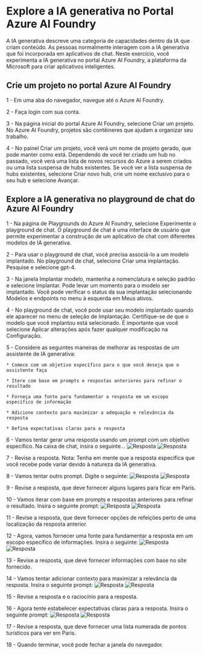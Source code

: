 # Explore a IA generativa no Portal Azure AI Foundry  

A IA generativa descreve uma categoria de capacidades dentro da IA que criam conteúdo. As pessoas normalmente interagem com a IA generativa que foi incorporada em aplicativos de chat. Neste exercício, você experimenta a IA generativa no portal Azure AI Foundry, a plataforma da Microsoft para criar aplicativos inteligentes.  

## Crie um projeto no portal Azure AI Foundry

1 - Em uma aba do navegador, navegue até o Azure AI Foundry.

2 - Faça login com sua conta.

3 - Na página inicial do portal Azure AI Foundry, selecione Criar um projeto. No Azure AI Foundry, projetos são contêineres que ajudam a organizar seu trabalho.

4 - No painel Criar um projeto, você verá um nome de projeto gerado, que pode manter como está. Dependendo de você ter criado um hub no passado, você verá uma lista de novos recursos do Azure a serem criados ou uma lista suspensa de hubs existentes. Se você ver a lista suspensa de hubs existentes, selecione Criar novo hub, crie um nome exclusivo para o seu hub e selecione Avançar.

## Explore a IA generativa no playground de chat do Azure AI Foundry

1 - Na página de Playgrounds do Azure AI Foundry, selecione Experimente o playground de chat. O playground de chat é uma interface de usuário que permite experimentar a construção de um aplicativo de chat com diferentes modelos de IA generativa.

2 - Para usar o playground de chat, você precisa associá-lo a um modelo implantado. No playground de chat, selecione Criar uma implantação. Pesquise e selecione gpt-4.

3 - Na janela Implantar modelo, mantenha a nomenclatura e seleção padrão e selecione Implantar. Pode levar um momento para o modelo ser implantado. Você pode verificar o status da sua implantação selecionando Modelos e endpoints no menu à esquerda em Meus ativos.

4 - No playground de chat, você pode usar seu modelo implantado quando ele aparecer no menu de seleção de Implantação. Certifique-se de que o modelo que você implantou está selecionado. É importante que você selecione Aplicar alterações após fazer qualquer modificação na Configuração.

5 - Considere as seguintes maneiras de melhorar as respostas de um assistente de IA generativa:

    * Comece com um objetivo específico para o que você deseja que o assistente faça

    * Itere com base em prompts e respostas anteriores para refinar o resultado

    * Forneça uma fonte para fundamentar a resposta em um escopo específico de informação

    * Adicione contexto para maximizar a adequação e relevância da resposta

    * Defina expectativas claras para a resposta

6 - Vamos tentar gerar uma resposta usando um prompt com um objetivo específico. Na caixa de chat, insira o seguinte...
![Resposta](images/chat01.png)
![Resposta](images/chat02.png)

7 - Revise a resposta. Nota: Tenha em mente que a resposta específica que você recebe pode variar devido à natureza da IA generativa.

8 - Vamos tentar outro prompt. Digite o seguinte:
![Resposta](images/chat03.png)
![Resposta](images/chat04.png)

9 - Revise a resposta, que deve fornecer alguns lugares para ficar em Paris.

10 - Vamos iterar com base em prompts e respostas anteriores para refinar o resultado. Insira o seguinte prompt:
![Resposta](images/chat05.png)
![Resposta](images/chat06.png)

11 - Revise a resposta, que deve fornecer opções de refeições perto de uma localização da resposta anterior.

12 - Agora, vamos fornecer uma fonte para fundamentar a resposta em um escopo específico de informações. Insira o seguinte:
![Resposta](images/chat07.png)
![Resposta](images/chat08.png)

13 - Revise a resposta, que deve fornecer informações com base no site fornecido.

14 - Vamos tentar adicionar contexto para maximizar a relevância da resposta. Insira o seguinte prompt:
![Resposta](images/chat09.png)
![Resposta](images/chat10.png)

15 - Revise a resposta e o raciocínio para a resposta.

16 - Agora tente estabelecer expectativas claras para a resposta. Insira o seguinte prompt:
![Resposta](images/chat11.png)
![Resposta](images/chat12.png)

17 - Revise a resposta, que deve fornecer uma lista numerada de pontos turísticos para ver em Paris.

18 - Quando terminar, você pode fechar a janela do navegador.